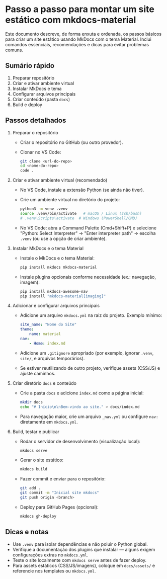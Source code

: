 # Passo a passo para montar um site estático com mkdocs-material

Este documento descreve, de forma enxuta e ordenada, os passos básicos para criar um site estático usando MkDocs com o tema Material. Inclui comandos essenciais, recomendações e dicas para evitar problemas comuns.

## Sumário rápido

1. Preparar repositório
2. Criar e ativar ambiente virtual
3. Instalar MkDocs e tema
4. Configurar arquivos principais
5. Criar conteúdo (pasta `docs`)
6. Build e deploy

## Passos detalhados

1. Preparar o repositório

     - Criar o repositório no GitHub (ou outro provedor).
     - Clonar no VS Code:

         ```bash
         git clone <url-do-repo>
         cd <nome-do-repo>
         code .
         ```

2. Criar e ativar ambiente virtual (recomendado)

     - No VS Code, instale a extensão Python (se ainda não tiver).
     - Crie um ambiente virtual no diretório do projeto:

         ```bash
         python3 -m venv .venv
         source .venv/bin/activate   # macOS / Linux (zsh/bash)
         # .venv\Scripts\activate  # Windows (PowerShell/CMD)
         ```

     - No VS Code: abra a Command Palette (Cmd+Shift+P) e selecione "Python: Select Interpreter" → "Enter interpreter path" → escolha `.venv` (ou use a opção de criar ambiente).

3. Instalar MkDocs e o tema Material

     - Instale o MkDocs e o tema Material:

         ```bash
         pip install mkdocs mkdocs-material
         ```

     - Instale plugins opcionais conforme necessidade (ex.: navegação, imagem):

         ```bash
         pip install mkdocs-awesome-nav
         pip install "mkdocs-material[imaging]"
         ```

4. Adicionar e configurar arquivos principais

     - Adicione um arquivo `mkdocs.yml` na raiz do projeto. Exemplo mínimo:

         ```yaml
         site_name: "Nome do Site"
         theme:
             name: material
         nav:
             - Home: index.md
         ```

     - Adicione um `.gitignore` apropriado (por exemplo, ignorar `.venv`, `site/`, e arquivos temporários).

     - Se estiver reutilizando de outro projeto, verifique assets (CSS/JS) e ajuste caminhos.

5. Criar diretório `docs` e conteúdo

     - Crie a pasta `docs` e adicione `index.md` como a página inicial:

         ```bash
         mkdir docs
         echo "# Início\n\nBem-vindo ao site." > docs/index.md
         ```

     - Para navegação maior, crie um arquivo `_nav.yml` ou configure `nav:` diretamente em `mkdocs.yml`.

6. Build, testar e publicar

     - Rodar o servidor de desenvolvimento (visualização local):

         ```bash
         mkdocs serve
         ```

     - Gerar o site estático:

         ```bash
         mkdocs build
         ```

     - Fazer commit e enviar para o repositório:

         ```bash
         git add .
         git commit -m "Inicial site mkdocs"
         git push origin <branch>
         ```

     - Deploy para GitHub Pages (opcional):

         ```bash
         mkdocs gh-deploy
         ```

## Dicas e notas

- Use `.venv` para isolar dependências e não poluir o Python global.
- Verifique a documentação dos plugins que instalar — alguns exigem configurações extras no `mkdocs.yml`.
- Teste o site localmente com `mkdocs serve` antes de fazer deploy.
- Para assets estáticos (CSS/JS/imagens), coloque em `docs/assets/` e referencie nos templates ou `mkdocs.yml`.

